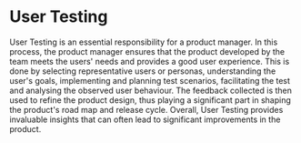 # User Testing 

User Testing is an essential responsibility for a product manager. In this process, the product manager ensures that the product developed by the team meets the users' needs and provides a good user experience. This is done by selecting representative users or personas, understanding the user's goals, implementing and planning test scenarios, facilitating the test and analysing the observed user behaviour. The feedback collected is then used to refine the product design, thus playing a significant part in shaping the product's road map and release cycle. Overall, User Testing provides invaluable insights that can often lead to significant improvements in the product.